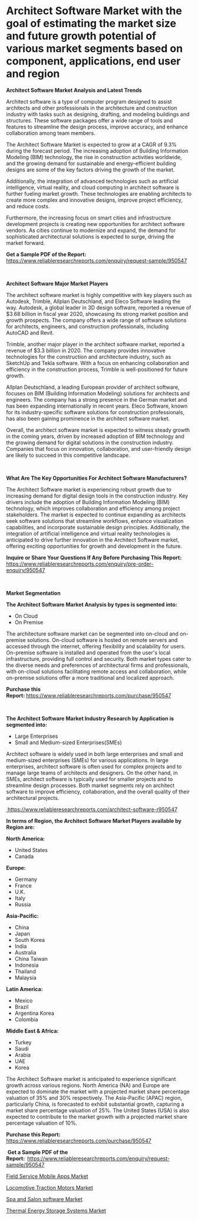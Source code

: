 <p><h1>Architect Software Market with the goal of estimating the market size and future growth potential of various market segments based on component, applications, end user and region</h1></p><p><strong>Architect Software Market Analysis and Latest Trends</strong></p>
<p><p>Architect software is a type of computer program designed to assist architects and other professionals in the architecture and construction industry with tasks such as designing, drafting, and modeling buildings and structures. These software packages offer a wide range of tools and features to streamline the design process, improve accuracy, and enhance collaboration among team members.</p><p>The Architect Software Market is expected to grow at a CAGR of 9.3% during the forecast period. The increasing adoption of Building Information Modeling (BIM) technology, the rise in construction activities worldwide, and the growing demand for sustainable and energy-efficient building designs are some of the key factors driving the growth of the market.</p><p>Additionally, the integration of advanced technologies such as artificial intelligence, virtual reality, and cloud computing in architect software is further fueling market growth. These technologies are enabling architects to create more complex and innovative designs, improve project efficiency, and reduce costs.</p><p>Furthermore, the increasing focus on smart cities and infrastructure development projects is creating new opportunities for architect software vendors. As cities continue to modernize and expand, the demand for sophisticated architectural solutions is expected to surge, driving the market forward.</p></p>
<p><strong>Get a Sample PDF of the Report:&nbsp;</strong> <a href="https://www.reliableresearchreports.com/enquiry/request-sample/950547">https://www.reliableresearchreports.com/enquiry/request-sample/950547</a></p>
<p>&nbsp;</p>
<p><strong>Architect Software Major Market Players</strong></p>
<p><p>The architect software market is highly competitive with key players such as Autodesk, Trimble, Allplan Deutschland, and Eleco Software leading the way. Autodesk, a global leader in 3D design software, reported a revenue of $3.68 billion in fiscal year 2020, showcasing its strong market position and growth prospects. The company offers a wide range of software solutions for architects, engineers, and construction professionals, including AutoCAD and Revit.</p><p>Trimble, another major player in the architect software market, reported a revenue of $3.3 billion in 2020. The company provides innovative technologies for the construction and architecture industry, such as SketchUp and Tekla software. With a focus on enhancing collaboration and efficiency in the construction process, Trimble is well-positioned for future growth.</p><p>Allplan Deutschland, a leading European provider of architect software, focuses on BIM (Building Information Modeling) solutions for architects and engineers. The company has a strong presence in the German market and has been expanding internationally in recent years. Eleco Software, known for its industry-specific software solutions for construction professionals, has also been gaining prominence in the architect software market.</p><p>Overall, the architect software market is expected to witness steady growth in the coming years, driven by increased adoption of BIM technology and the growing demand for digital solutions in the construction industry. Companies that focus on innovation, collaboration, and user-friendly design are likely to succeed in this competitive landscape.</p></p>
<p>&nbsp;</p>
<p><strong>What Are The Key Opportunities For Architect Software Manufacturers?</strong></p>
<p><p>The Architect Software market is experiencing robust growth due to increasing demand for digital design tools in the construction industry. Key drivers include the adoption of Building Information Modeling (BIM) technology, which improves collaboration and efficiency among project stakeholders. The market is expected to continue expanding as architects seek software solutions that streamline workflows, enhance visualization capabilities, and incorporate sustainable design principles. Additionally, the integration of artificial intelligence and virtual reality technologies is anticipated to drive further innovation in the Architect Software market, offering exciting opportunities for growth and development in the future.</p></p>
<p><strong>Inquire or Share Your Questions If Any Before Purchasing This Report:</strong> <a href="https://www.reliableresearchreports.com/enquiry/pre-order-enquiry/950547">https://www.reliableresearchreports.com/enquiry/pre-order-enquiry/950547</a></p>
<p>&nbsp;</p>
<p><strong>Market Segmentation</strong></p>
<p><strong>The Architect Software Market Analysis by types is segmented into:</strong></p>
<p><ul><li>On Cloud</li><li>On Premise</li></ul></p>
<p><p>The architecture software market can be segmented into on-cloud and on-premise solutions. On-cloud software is hosted on remote servers and accessed through the internet, offering flexibility and scalability for users. On-premise software is installed and operated from the user's local infrastructure, providing full control and security. Both market types cater to the diverse needs and preferences of architectural firms and professionals, with on-cloud solutions facilitating remote access and collaboration, while on-premise solutions offer a more traditional and localized approach.</p></p>
<p><strong>Purchase this Report:&nbsp;</strong><a href="https://www.reliableresearchreports.com/purchase/950547">https://www.reliableresearchreports.com/purchase/950547</a></p>
<p>&nbsp;</p>
<p><strong>The Architect Software Market Industry Research by Application is segmented into:</strong></p>
<p><ul><li>Large Enterprises</li><li>Small and Medium-sized Enterprises(SMEs)</li></ul></p>
<p><p>Architect software is widely used in both large enterprises and small and medium-sized enterprises (SMEs) for various applications. In large enterprises, architect software is often used for complex projects and to manage large teams of architects and designers. On the other hand, in SMEs, architect software is typically used for smaller projects and to streamline design processes. Both market segments rely on architect software to improve efficiency, collaboration, and the overall quality of their architectural projects.</p></p>
<p><a href="https://www.reliableresearchreports.com/architect-software-r950547">&nbsp;https://www.reliableresearchreports.com/architect-software-r950547</a></p>
<p><strong>In terms of Region, the Architect Software Market Players available by Region are:</strong></p>
<p>
    <p> <strong> North America: </strong>
        <ul>
            <li>United States</li>
            <li>Canada</li>
        </ul>
        </p> 
    <p> <strong> Europe: </strong>
        <ul>
            <li>Germany</li>
            <li>France</li>
            <li>U.K.</li>
            <li>Italy</li>
            <li>Russia</li>
        </ul>
        </p> 
    <p> <strong> Asia-Pacific: </strong>
        <ul>
            <li>China</li>
            <li>Japan</li>
            <li>South Korea</li>
            <li>India</li>
            <li>Australia</li>
            <li>China Taiwan</li>
            <li>Indonesia</li>
            <li>Thailand</li>
            <li>Malaysia</li>
        </ul>
        </p> 
    <p> <strong> Latin America: </strong>
        <ul>
            <li>Mexico</li>
            <li>Brazil</li>
            <li>Argentina Korea</li>
            <li>Colombia</li>
        </ul>
        </p> 
    <p> <strong> Middle East & Africa: </strong>
        <ul>
            <li>Turkey</li>
            <li>Saudi</li>
            <li>Arabia</li>
            <li>UAE</li>
            <li>Korea</li>
        </ul>
    </p>
    </p>
<p><p>The Architect Software market is anticipated to experience significant growth across various regions. North America (NA) and Europe are expected to dominate the market with a projected market share percentage valuation of 35% and 30% respectively. The Asia-Pacific (APAC) region, particularly China, is forecasted to exhibit substantial growth, capturing a market share percentage valuation of 25%. The United States (USA) is also expected to contribute to the market growth with a projected market share percentage valuation of 10%.</p></p>
<p><strong>Purchase this Report: </strong><a href="https://www.reliableresearchreports.com/purchase/950547">https://www.reliableresearchreports.com/purchase/950547</a></p>
<p>&nbsp;<strong>Get a Sample PDF of the Report:&nbsp;&nbsp;</strong><a href="https://www.reliableresearchreports.com/enquiry/request-sample/950547">https://www.reliableresearchreports.com/enquiry/request-sample/950547</a></p>
<p><strong></strong></p>
<p><p><a href="https://github.com/dimitrishawkinswaynenp91rgz/Market-Research-Report-List-2/blob/main/field-service-mobile-apps-market.md">Field Service Mobile Apps Market</a></p><p><a href="https://www.linkedin.com/pulse/locomotive-traction-motorsnbspmarket-focuses-market-share-size-kklgf">Locomotive Traction Motors Market</a></p><p><a href="https://github.com/gladysalidde/Market-Research-Report-List-1/blob/main/spa-and-salon-software-market.md">Spa and Salon software Market</a></p><p><a href="https://www.linkedin.com/pulse/thermal-energy-storage-systems-market-outlook-industry-overview-xzacf">Thermal Energy Storage Systems Market</a></p></p>